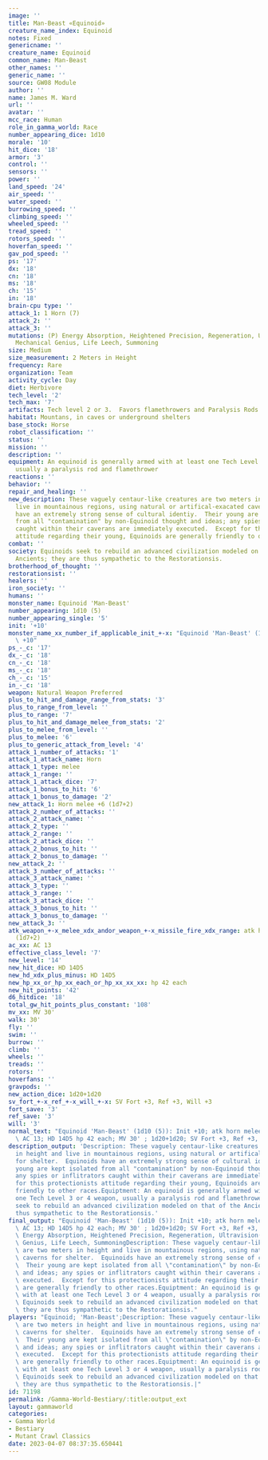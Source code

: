 ```yaml
---
image: ''
title: Man-Beast «Equinoid»
creature_name_index: Equinoid
notes: Fixed
genericname: ''
creature_name: Equinoid
common_name: Man-Beast
other_names: ''
generic_name: ''
source: GW08 Module
author: ''
name: James M. Ward
url: ''
avatar: ''
mcc_race: Human
role_in_gamma_world: Race
number_appearing_dice: 1d10
morale: '10'
hit_dice: '18'
armor: '3'
control: ''
sensors: ''
power: ''
land_speed: '24'
air_speed: ''
water_speed: ''
burrowing_speed: ''
climbing_speed: ''
wheeled_speed: ''
tread_speed: ''
rotors_speed: ''
hoverfan_speed: ''
gav_pod_speed: ''
ps: '17'
dx: '18'
cn: '18'
ms: '18'
ch: '15'
in: '18'
brain-cpu type: ''
attack_1: 1 Horn (7)
attack_2: ''
attack_3: ''
mutations: (P) Energy Absorption, Heightened Precision, Regeneration, Ultravision(M)
  Mechanical Genius, Life Leech, Summoning
size: Medium
size_measurement: 2 Meters in Height
frequency: Rare
organization: Team
activity_cycle: Day
diet: Herbivore
tech_level: '2'
tech_max: '7'
artifacts: Tech level 2 or 3.  Favors flamethrowers and Paralysis Rods
habitat: Mountans, in caves or underground shelters
base_stock: Horse
robot_classification: ''
status: ''
mission: ''
description: ''
equipment: An equinoid is generally armed with at least one Tech Level 3 or 4 weapon,
  usually a paralysis rod and flamethrower
reactions: ''
behavior: ''
repair_and_healing: ''
new_description: These vaguely centaur-like creatures are two meters in height and
  live in mountainous regions, using natural or artifical-exacated caverns for shelter.  Equinoids
  have an extremely strong sense of cultural identiy.  Their young are kept isolated
  from all "contamination" by non-Equinoid thought and ideas; any spies or inflitrators
  caught within their caverans are immediately executed.  Except for this protectionists
  attitude regarding their young, Equinoids are generally friendly to other races.
combat: ''
society: Equinoids seek to rebuild an advanced civilization modeled on that of the
  Ancients; they are thus sympathetic to the Restorationsis.
brotherhood_of_thought: ''
restorationsist: ''
healers: ''
iron_society: ''
humans: ''
monster_name: Equinoid 'Man-Beast'
number_appearing: 1d10 (5)
number_appearing_single: '5'
init: '+10'
monster_name_xx_number_if_applicable_init_+-x: "Equinoid 'Man-Beast' (1d10 (5)): Init\
  \ +10"
ps_-_c: '17'
dx_-_c: '18'
cn_-_c: '18'
ms_-_c: '18'
ch_-_c: '15'
in_-_c: '18'
weapon: Natural Weapon Preferred
plus_to_hit_and_damage_range_from_stats: '3'
plus_to_range_from_level: ''
plus_to_range: '7'
plus_to_hit_and_damage_melee_from_stats: '2'
plus_to_melee_from_level: ''
plus_to_melee: '6'
plus_to_generic_attack_from_level: '4'
attack_1_number_of_attacks: '1'
attack_1_attack_name: Horn
attack_1_type: melee
attack_1_range: ''
attack_1_attack_dice: '7'
attack_1_bonus_to_hit: '6'
attack_1_bonus_to_damage: '2'
new_attack_1: Horn melee +6 (1d7+2)
attack_2_number_of_attacks: ''
attack_2_attack_name: ''
attack_2_type: ''
attack_2_range: ''
attack_2_attack_dice: ''
attack_2_bonus_to_hit: ''
attack_2_bonus_to_damage: ''
new_attack_2: ''
attack_3_number_of_attacks: ''
attack_3_attack_name: ''
attack_3_type: ''
attack_3_range: ''
attack_3_attack_dice: ''
attack_3_bonus_to_hit: ''
attack_3_bonus_to_damage: ''
new_attack_3: ''
atk_weapon_+-x_melee_xdx_andor_weapon_+-x_missile_fire_xdx_range: atk horn melee +6
  (1d7+2)
ac_xx: AC 13
effective_class_level: '7'
new_level: '14'
new_hit_dice: HD 14D5
new_hd_xdx_plus_minus: HD 14D5
new_hp_xx_or_hp_xx_each_or_hp_xx_xx_xx: hp 42 each
new_hit_points: '42'
d6_hitdice: '18'
total_gw_hit_points_plus_constant: '108'
mv_xx: MV 30'
walk: 30'
fly: ''
swim: ''
burrow: ''
climb: ''
wheels: ''
treads: ''
rotors: ''
hoverfans: ''
gravpods: ''
new_action_dice: 1d20+1d20
sv_fort_+-x_ref_+-x_will_+-x: SV Fort +3, Ref +3, Will +3
fort_save: '3'
ref_save: '3'
will: '3'
normal_text: "Equinoid 'Man-Beast' (1d10 (5)): Init +10; atk horn melee +6 (1d7+2);\
  \ AC 13; HD 14D5 hp 42 each; MV 30' ; 1d20+1d20; SV Fort +3, Ref +3, Will +3"
description_output: 'Description: These vaguely centaur-like creatures are two meters
  in height and live in mountainous regions, using natural or artifical-exacated caverns
  for shelter.  Equinoids have an extremely strong sense of cultural identiy.  Their
  young are kept isolated from all "contamination" by non-Equinoid thought and ideas;
  any spies or inflitrators caught within their caverans are immediately executed.  Except
  for this protectionists attitude regarding their young, Equinoids are generally
  friendly to other races.Equiptment: An equinoid is generally armed with at least
  one Tech Level 3 or 4 weapon, usually a paralysis rod and flamethrowerSociety: Equinoids
  seek to rebuild an advanced civilization modeled on that of the Ancients; they are
  thus sympathetic to the Restorationsis.'
final_output: "Equinoid 'Man-Beast' (1d10 (5)): Init +10; atk horn melee +6 (1d7+2);\
  \ AC 13; HD 14D5 hp 42 each; MV 30' ; 1d20+1d20; SV Fort +3, Ref +3, Will +3(P)\
  \ Energy Absorption, Heightened Precision, Regeneration, Ultravision(M) Mechanical\
  \ Genius, Life Leech, SummoningDescription: These vaguely centaur-like creatures\
  \ are two meters in height and live in mountainous regions, using natural or artifical-exacated\
  \ caverns for shelter.  Equinoids have an extremely strong sense of cultural identiy.\
  \  Their young are kept isolated from all \"contamination\" by non-Equinoid thought\
  \ and ideas; any spies or inflitrators caught within their caverans are immediately\
  \ executed.  Except for this protectionists attitude regarding their young, Equinoids\
  \ are generally friendly to other races.Equiptment: An equinoid is generally armed\
  \ with at least one Tech Level 3 or 4 weapon, usually a paralysis rod and flamethrowerSociety:\
  \ Equinoids seek to rebuild an advanced civilization modeled on that of the Ancients;\
  \ they are thus sympathetic to the Restorationsis."
players: "Equinoid; 'Man-Beast';Description: These vaguely centaur-like creatures\
  \ are two meters in height and live in mountainous regions, using natural or artifical-exacated\
  \ caverns for shelter.  Equinoids have an extremely strong sense of cultural identiy.\
  \  Their young are kept isolated from all \"contamination\" by non-Equinoid thought\
  \ and ideas; any spies or inflitrators caught within their caverans are immediately\
  \ executed.  Except for this protectionists attitude regarding their young, Equinoids\
  \ are generally friendly to other races.Equiptment: An equinoid is generally armed\
  \ with at least one Tech Level 3 or 4 weapon, usually a paralysis rod and flamethrowerSociety:\
  \ Equinoids seek to rebuild an advanced civilization modeled on that of the Ancients;\
  \ they are thus sympathetic to the Restorationsis.|"
id: 71198
permalink: /Gamma-World-Bestiary/:title:output_ext
layout: gammaworld
categories:
- Gamma World
- Bestiary
- Mutant Crawl Classics
date: 2023-04-07 08:37:35.650441
---
```

